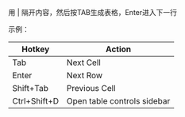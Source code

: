 用 | 隔开内容，然后按TAB生成表格，Enter进入下一行

示例：

| Hotkey       | Action                      |
| ------------ | --------------------------- |
| Tab          | Next Cell                   |
| Enter        | Next Row                    |
| Shift+Tab    | Previous Cell               |
| Ctrl+Shift+D | Open table controls sidebar |
